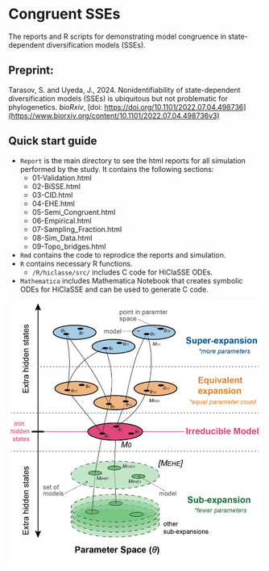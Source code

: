 # Congruent SSEs
 The reports and R scripts for demonstrating model congruence in state-dependent diversification models (SSEs).

## Preprint:

Tarasov, S. and Uyeda, J., 2024. Nonidentifiability of state-dependent diversification models (SSEs) is ubiquitous but not problematic for phylogenetics. *bioRxiv*, [doi: https://doi.org/10.1101/2022.07.04.498736](https://www.biorxiv.org/content/10.1101/2022.07.04.498736v3)



## Quick start guide


- `Report` is the main directory to see the html reports for all simulation performed by the study. It contains the following sections:
  - 01-Validation.html
  - 02-BiSSE.html
  - 03-CID.html
  - 04-EHE.html
  - 05-Semi_Congruent.html
  - 06-Empirical.html
  - 07-Sampling_Fraction.html
  - 08-Sim_Data.html
  - 09-Topo_bridges.html
- `Rmd` contains the code to reprodice the reports and simulation.
- `R` contains necessary R functions.
  - `/R/hiclasse/src/` includes C code for HiClaSSE ODEs.
- `Mathematica` includes Mathematica Notebook that creates symbolic ODEs for HiClaSSE and can be used to generate C code.



 <p align="left">
  <img src="https://github.com/sergeitarasov/Congruent-SSE-CTMC/blob/main/Fig_class.png" width="600" title="hover text">
</p>  

